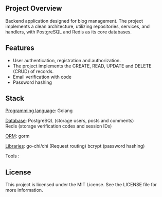 ## Project Overview

Backend application designed for blog management. The project implements a clean architecture, utilizing repositories, services, and handlers, with PostgreSQL and Redis as its core databases.

## Features

+ User authentication, registration and authorization.
+ The project implements the CREATE, READ, UPDATE and DELETE (CRUD) of records.
+ Email verification with code
+ Password hashing

## Stack
<ins>Programming language</ins>: Golang

<ins>Database</ins>: PostgreSQL (storage users, posts and comments)\
          Redis (storage verification codes and session IDs)
          
<ins>ORM</ins>: gorm

<ins>Libraries</ins>: go-chi/chi (Request routing)
           bcrypt (password hashing)
           
Tools :

## License

This project is licensed under the MIT License. See the LICENSE file for more information.
